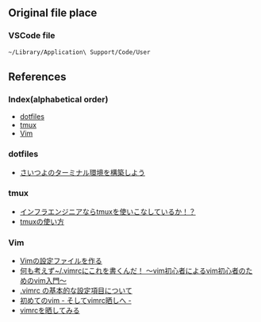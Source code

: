 ## Original file place
### VSCode file
```bash
~/Library/Application\ Support/Code/User 
```

## References
### Index(alphabetical order)
* [dotfiles](#dotfiles)
* [tmux](#tmux)
* [Vim](#vim)


### <a id="dotfiles">dotfiles</a>
* [さいつよのターミナル環境を構築しよう](https://qiita.com/b4b4r07/items/09815eda8ef72e0b472e)


### <a id="tmux">tmux</a>
* [インフラエンジニアならtmuxを使いこなしているか！？](http://developers.goalist.co.jp/entry/2017/03/09/184319)
* [tmuxの使い方](https://qiita.com/vintersnow/items/be4b29652ff665c45198)


### <a id="vim">Vim</a>
* [Vimの設定ファイルを作る](https://qiita.com/tetsuya/items/75987487ffac42250d3b)
* [何も考えず~/.vimrcにこれを書くんだ！ 〜vim初心者によるvim初心者のためのvim入門〜](https://qiita.com/morikooooo/items/9fd41bcd8d1ce9170301)
* [.vimrc の基本的な設定項目について](https://qiita.com/kojionilk/items/67379e68cf54d811081a)
* [初めてのvim - そしてvimrc晒しへ -](http://cimadai.hateblo.jp/entry/20080325/1206459666)
* [vimrcを晒してみる](http://archiva.jp/web/tool/vimrc.html)
